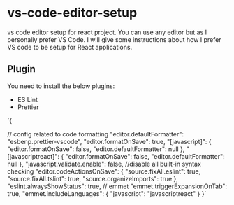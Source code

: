 # vs-code-editor-setup
vs code editor setup for react project. You can use any editor but as I personally prefer VS Code. I will give some instructions about how I prefer VS code to be setup for React applications.

<h2> Plugin </h2>
<p>You need to install the below plugins:</p>
<ul>

  <li>ES Lint</li>
  <li>Prettier</li>
</ul>

`{

  // config related to code formatting
  "editor.defaultFormatter": "esbenp.prettier-vscode",
  "editor.formatOnSave": true,
  "[javascript]": {
    "editor.formatOnSave": false,
    "editor.defaultFormatter": null
  },
  "[javascriptreact]": {
    "editor.formatOnSave": false,
    "editor.defaultFormatter": null
  },
  "javascript.validate.enable": false, //disable all built-in syntax checking
  "editor.codeActionsOnSave": {
    "source.fixAll.eslint": true,
    "source.fixAll.tslint": true,
    "source.organizeImports": true
  },
  "eslint.alwaysShowStatus": true,
  // emmet
  "emmet.triggerExpansionOnTab": true,
  "emmet.includeLanguages": {
    "javascript": "javascriptreact"
  }
}`
